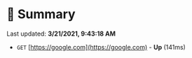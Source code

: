# 📖 Summary
Last updated: **3/21/2021, 9:43:18 AM**

- `GET` [https://google.com](https://google.com) - **Up** (141ms)
